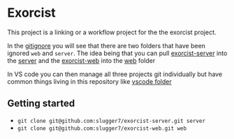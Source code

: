 # Exorcist

This project is a linking or a workflow project for the the exorcist project.

In the [gitignore](./.gitignore) you will see that there are two folders that have been ignored `web` and `server`.
The idea being that you can pull [exorcist-server](https://github.com/slugger7/exorcist-server) into the [server](./server) and the [exorcist-web](https://github.com/slugger7/exorcist-web) into the [web](./web) folder

In VS code you can then manage all three projects git individually but have common things living in this repository like [vscode folder](./.vscode)

## Getting started

- `git clone git@github.com:slugger7/exorcist-server.git server`
- `git clone git@github.com:slugger7/exorcist-web.git web`
